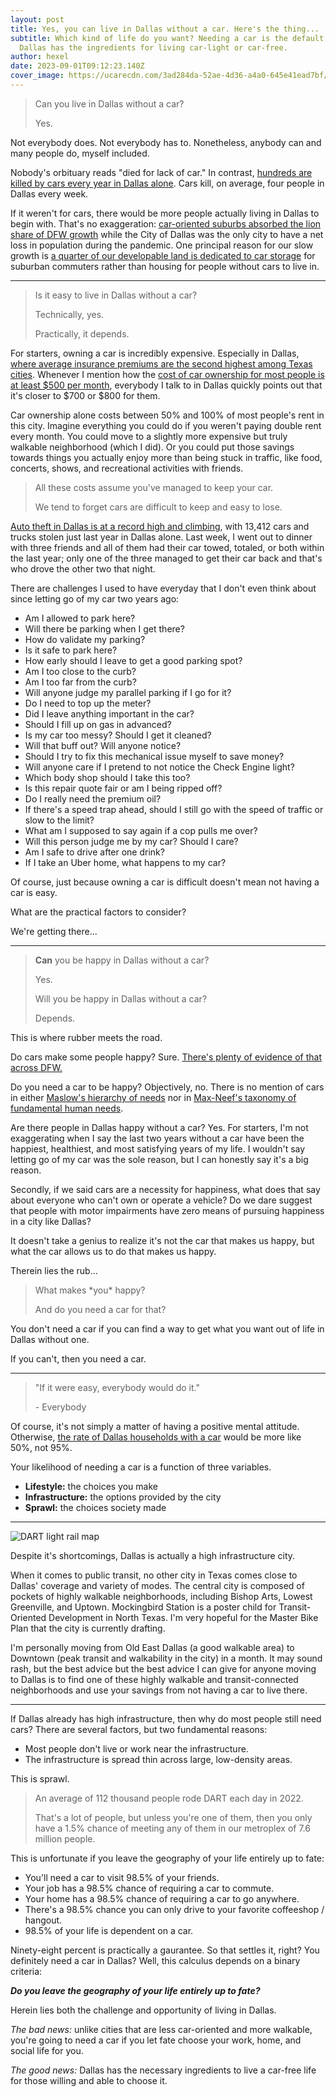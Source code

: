 ```yaml
---
layout: post
title: Yes, you can live in Dallas without a car. Here's the thing...
subtitle: Which kind of life do you want? Needing a car is the default, but
  Dallas has the ingredients for living car-light or car-free.
author: hexel
date: 2023-09-01T09:12:23.140Z
cover_image: https://ucarecdn.com/3ad284da-52ae-4d36-a4a0-645e41ead7bf/
---
```

> Can you live in Dallas without a car?
>
> Yes.

Not everybody does. Not everybody has to. Nonetheless, anybody can and many people do, myself included.

Nobody's orbituary reads "died for lack of car." In contrast, [hundreds are killed by cars every year in Dallas alone](https://www.dmagazine.com/frontburner/2021/11/dallas-has-the-second-worst-traffic-fatality-rate-in-the-country/). Cars kill, on average, four people in Dallas every week.

If it weren't for cars, there would be more people actually living in Dallas to begin with. That's no exaggeration: [car-oriented suburbs absorbed the lion share of DFW growth](https://www.dmagazine.com/frontburner/2023/05/dfw-grew-faster-than-any-region-in-the-u-s-last-year-but-dallas-didnt-make-up-its-losses/) while the City of Dallas was the only city to have a net loss in population during the pandemic. One principal reason for our slow growth is [a quarter of our developable land is dedicated to car storage](https://www.dmagazine.com/frontburner/2023/03/a-quarter-of-downtown-dallas-is-parking-lots-could-that-change/) for suburban commuters rather than housing for people without cars to live in.

- - -

> Is it easy to live in Dallas without a car?
>
> Technically, yes.
>
> Practically, it depends.

For starters, owning a car is incredibly expensive. Especially in Dallas, [where average insurance premiums are the second highest among Texas cities](https://www.compare.com/auto-insurance/by-state/texas/dallas-car-insurance#:~:text=The%20average%20cost%20of%20car,(and%20the%20national%20average).). Whenever I mention how the [cost of car ownership for most people is at least $500 per month](https://www.nerdwallet.com/article/loans/auto-loans/total-cost-owning-car), everybody I talk to in Dallas quickly points out that it's closer to $700 or $800 for them.

Car ownership alone costs between 50% and 100% of most people's rent in this city. Imagine everything you could do if you weren't paying double rent every month. You could move to a slightly more expensive but truly walkable neighborhood (which I did). Or you could put those savings towards things you actually enjoy more than being stuck in traffic, like food, concerts, shows, and recreational activities with friends.

> All these costs assume you've managed to keep your car.
>
> We tend to forget cars are difficult to keep and easy to lose.

[Auto theft in Dallas is at a record high and climbing](https://www.cbsnews.com/texas/news/auto-theft-reports-hitting-new-highs-in-north-texas/), with 13,412 cars and trucks stolen just last year in Dallas alone. Last week, I went out to dinner with three friends and all of them had their car towed, totaled, or both within the last year; only one of the three managed to get their car back and that's who drove the other two that night.

There are challenges I used to have everyday that I don't even think about since letting go of my car two years ago:

* Am I allowed to park here?
* Will there be parking when I get there?
* How do validate my parking?
* Is it safe to park here?
* How early should I leave to get a good parking spot?
* Am I too close to the curb?
* Am I too far from the curb?
* Will anyone judge my parallel parking if I go for it?
* Do I need to top up the meter?
* Did I leave anything important in the car?
* Should I fill up on gas in advanced?
* Is my car too messy? Should I get it cleaned?
* Will that buff out? Will anyone notice?
* Should I try to fix this mechanical issue myself to save money?
* Will anyone care if I pretend to not notice the Check Engine light?
* Which body shop should I take this too?
* Is this repair quote fair or am I being ripped off?
* Do I really need the premium oil?
* If there's a speed trap ahead, should I still go with the speed of traffic or slow to the limit?
* What am I supposed to say again if a cop pulls me over?
* Will this person judge me by my car? Should I care?
* Am I safe to drive after one drink?
* If I take an Uber home, what happens to my car?

Of course, just because owning a car is difficult doesn't mean not having a car is easy.

What are the practical factors to consider?

We're getting there...

- - -

> **Can** you be happy in Dallas without a car?
>
> Yes.
>
> Will you be happy in Dallas without a car?
>
> Depends.

This is where rubber meets the road.

Do cars make some people happy? Sure. [There's plenty of evidence of that across DFW.](https://www.instagram.com/carsandcoffee_dallas/?hl=en)

Do you need a car to be happy? Objectively, no. There is no mention of cars in either [Maslow's hierarchy of needs](https://en.wikipedia.org/wiki/Maslow%27s_hierarchy_of_needs) nor in [Max-Neef's taxonomy of fundamental human needs](https://en.wikipedia.org/wiki/Manfred_Max-Neef%27s_Fundamental_human_needs). 

Are there people in Dallas happy without a car? Yes. For starters, I'm not exaggerating when I say the last two years without a car have been the happiest, healthiest, and most satisfying years of my life. I wouldn't say letting go of my car was the sole reason, but I can honestly say it's a big reason.

Secondly, if we said cars are a necessity for happiness, what does that say about everyone who can't own or operate a vehicle? Do we dare suggest that people with motor impairments have zero means of pursuing happiness in a city like Dallas?

It doesn't take a genius to realize it's not the car that makes us happy, but what the car allows us to do that makes us happy.

Therein lies the rub...

> What makes \*you\* happy?
>
> And do you need a car for that?

You don't need a car if you can find a way to get what you want out of life in Dallas without one.

If you can't, then you need a car.

- - -

> "If it were easy, everybody would do it."
>
> \- Everybody

Of course, it's not simply a matter of having a positive mental attitude. Otherwise, [the rate of Dallas households with a car](https://www.dmagazine.com/publications/d-ceo/2018/september/rethinking-dallas-attraction-to-the-automobile/#:~:text=According%20to%20American%20Community%20Survey,metropolitan%20statistical%20areas%20(MSAs).) would be more like 50%, not 95%.

Your likelihood of needing a car is a function of three variables.

* **Lifestyle:** the choices you make
* **Infrastructure:** the options provided by the city
* **Sprawl:** the choices society made

- - -

![DART light rail map](https://ucarecdn.com/b4dc0ca4-2223-4c38-99c8-0b7a55c54edf/ "DART light rail map")

Despite it's shortcomings, Dallas is actually a high infrastructure city.

When it comes to public transit, no other city in Texas comes close to Dallas' coverage and variety of modes. The central city is composed of pockets of highly walkable neighborhoods, including Bishop Arts, Lowest Greenville, and Uptown. Mockingbird Station is a poster child for Transit-Oriented Development in North Texas. I'm very hopeful for the Master Bike Plan that the city is currently drafting.

I'm personally moving from Old East Dallas (a good walkable area) to Downtown (peak transit and walkability in the city) in a month. It may sound rash, but the best advice but the best advice I can give for anyone moving to Dallas is to find one of these highly walkable and transit-connected neighborhoods and use your savings from not having a car to live there. 

- - -

If Dallas already has high infrastructure, then why do most people still need cars? There are several factors, but two fundamental reasons:

* Most people don't live or work near the infrastructure.
* The infrastructure is spread thin across large, low-density areas.

This is sprawl.

> An average of 112 thousand people rode DART each day in 2022.
>
> That's a lot of people, but unless you're one of them, then you only have a 1.5% chance of meeting any of them in our metroplex of 7.6 million people.

This is unfortunate if you leave the geography of your life entirely up to fate:

* You'll need a car to visit 98.5% of your friends.
* Your job has a 98.5% chance of requiring a car to commute.
* Your home has a 98.5% chance of requiring a car to go anywhere.
* There's a 98.5% chance you can only drive to your favorite coffeeshop / hangout. 
* 98.5% of your life is dependent on a car.

Ninety-eight percent is practically a gaurantee. So that settles it, right? You definitely need a car in Dallas? Well, this calculus depends on a binary criteria:

***Do you leave the geography of your life entirely up to fate?***

Herein lies both the challenge and opportunity of living in Dallas.

*The bad news:* unlike cities that are less car-oriented and more walkable, you're going to need a car if you let fate choose your work, home, and social life for you.

*The good news:* Dallas has the necessary ingredients to live a car-free life for those willing and able to choose it.